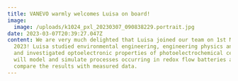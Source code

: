 ```yaml
---
title: VANEVO warmly welcomes Luisa on board!
image:
  image: /uploads/k1024_pxl_20230307_090838229.portrait.jpg
date: 2023-03-07T20:39:27.047Z
content: We are very much delighted that Luisa joined our team on 1st March
  2023! Luisa studied environmental engineering, engineering physics and physics
  and investigated optoelectronic properties of photoelectrochemical cells. She
  will model and simulate processes occurring in redox flow batteries and
  compare the results with measured data.
---
```

